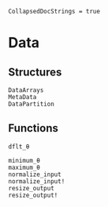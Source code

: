 ```@meta
CollapsedDocStrings = true
```


# Data


## Structures

```@docs
DataArrays
MetaData
DataPartition
```

## Functions


```@docs
dflt_θ
```

```@docs
minimum_θ
maximum_θ
normalize_input
normalize_input!
resize_output
resize_output!
```